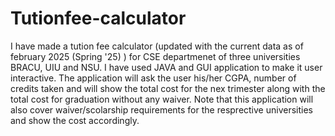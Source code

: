 # Tutionfee-calculator
I have made a tution fee calculator (updated with the current data as of february 2025 (Spring '25) ) for CSE departmenet of three universities BRACU, UIU and NSU.  I have used JAVA and GUI application to make it user interactive. The application will ask the user his/her CGPA, number of credits taken and will show the total cost for the nex trimester along with the total cost for graduation without any waiver. Note that this application will also cover waiver/scolarship requirements for the resprective universities and show the cost accordingly.
